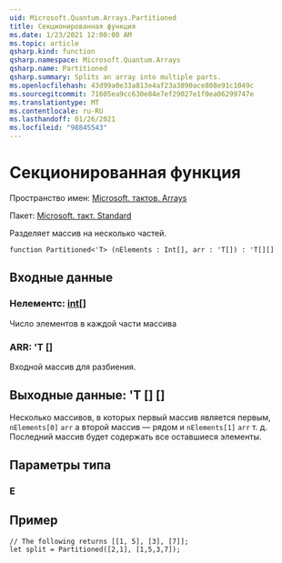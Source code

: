 ```yaml
---
uid: Microsoft.Quantum.Arrays.Partitioned
title: Секционированная функция
ms.date: 1/23/2021 12:00:00 AM
ms.topic: article
qsharp.kind: function
qsharp.namespace: Microsoft.Quantum.Arrays
qsharp.name: Partitioned
qsharp.summary: Splits an array into multiple parts.
ms.openlocfilehash: 43d99a0e33a813e4af23a3890ace808e91c1049c
ms.sourcegitcommit: 71605ea9cc630e84e7ef29027e1f0ea06299747e
ms.translationtype: MT
ms.contentlocale: ru-RU
ms.lasthandoff: 01/26/2021
ms.locfileid: "98845543"
---
```

# <a name="partitioned-function"></a>Секционированная функция

Пространство имен: [Microsoft. тактов. Arrays](xref:Microsoft.Quantum.Arrays)

Пакет: [Microsoft. такт. Standard](https://nuget.org/packages/Microsoft.Quantum.Standard)


Разделяет массив на несколько частей.

```qsharp
function Partitioned<'T> (nElements : Int[], arr : 'T[]) : 'T[][]
```


## <a name="input"></a>Входные данные

### <a name="nelements--int"></a>Нелементс: [int](xref:microsoft.quantum.lang-ref.int)[]

Число элементов в каждой части массива


### <a name="arr--t"></a>ARR: 'T []

Входной массив для разбиения.



## <a name="output--t"></a>Выходные данные: 'T [] []

Несколько массивов, в которых первый массив является первым, `nElements[0]` `arr` а второй массив — рядом и `nElements[1]` `arr` т. д. Последний массив будет содержать все оставшиеся элементы.

## <a name="type-parameters"></a>Параметры типа

### <a name="t"></a>Е



## <a name="example"></a>Пример

```qsharp
// The following returns [[1, 5], [3], [7]];
let split = Partitioned([2,1], [1,5,3,7]);
```